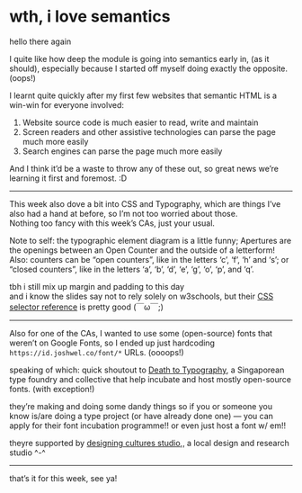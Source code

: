 # wth, i love semantics

hello there again

I quite like how deep the module is going into semantics early in, (as it should),
especially because I started off myself doing exactly the opposite. (oops!)

I learnt quite quickly after my first few websites that semantic HTML is a win-win for
everyone involved:

1. Website source code is much easier to read, write and maintain
2. Screen readers and other assistive technologies can parse the page much more easily
3. Search engines can parse the page much more easily

And I think it’d be a waste to throw any of these out, so great news we’re learning it
first and foremost. :D

---

This week also dove a bit into CSS and Typography, which are things I’ve also had a
hand at before, so I’m not too worried about those.  
Nothing too fancy with this week’s CAs, just your usual.

Note to self: the typographic element diagram is a little funny; Apertures are the
openings between an Open Counter and the outside of a letterform!  
Also: counters can be “open counters”, like in the letters ‘c’, ‘f’, ‘h’ and ‘s’;
or “closed counters”, like in the letters ‘a’, ‘b’, ‘d’, ‘e’, ‘g’, ‘o’, ‘p’, and ‘q’.

tbh i still mix up margin and padding to this day  
and i know the slides say not to rely solely on w3schools, but their
[CSS selector reference](https://www.w3schools.com/cssref/css_selectors.php) is pretty
good (￣ω￣;)

---

Also for one of the CAs, I wanted to use some (open-source) fonts that weren’t on Google
Fonts, so I ended up just hardcoding `https://id.joshwel.co/font/*` URLs. (oooops!)

speaking of which: quick shoutout to
[Death to Typography](https://deathoftypography.com/), a Singaporean type foundry and
collective that help incubate and host mostly open-source fonts. (with exception!)

they’re making and doing some dandy things so if you or someone you know is/are doing a
type project (or have already done one) — you can apply for their font incubation
programme!! or even just host a font w/ em!!

theyre supported by [designing cultures studio](https://www.designingculturesstudio.com/),, a local design and research studio ^-^

---

that’s it for this week, see ya!
